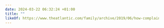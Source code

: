```yaml
---
date: 2024-03-22 06:32:24 +01:00
title: ""
likeOf: https://www.theatlantic.com/family/archive/2019/06/how-complain/592939/
---
```

